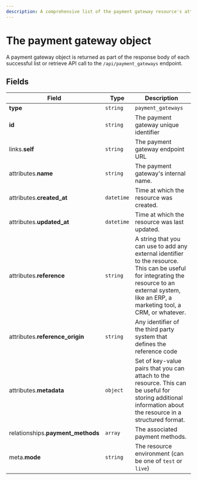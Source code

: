 ```yaml
---
description: A comprehensive list of the payment gateway resource's attributes and relationships.
---
```


# The payment gateway object

A payment gateway object is returned as part of the response body of each successful list or retrieve API call to the `/api/payment_gateways` endpoint.

## Fields

| Field          | Type     | Description                                  |
| -------------- | -------- | -------------------------------------------- |
| **type**       | `string` | `payment_gateways`                        |
| **id**         | `string` | The payment gateway unique identifier  |
| links.**self** | `string` | The payment gateway endpoint URL       |
| attributes.**name** | `string` | The payment gateway's internal name. |
| attributes.**created_at** | `datetime` | Time at which the resource was created. |
| attributes.**updated_at** | `datetime` | Time at which the resource was last updated. |
| attributes.**reference** | `string` | A string that you can use to add any external identifier to the resource. This can be useful for integrating the resource to an external system, like an ERP, a marketing tool, a CRM, or whatever. |
| attributes.**reference_origin** | `string` | Any identifier of the third party system that defines the reference code |
| attributes.**metadata** | `object` | Set of key-value pairs that you can attach to the resource. This can be useful for storing additional information about the resource in a structured format. |
| relationships.**payment_methods** | `array` | The associated payment methods. |
| meta.**mode** | `string` | The resource environment \(can be one of `test` or `live`\) |

